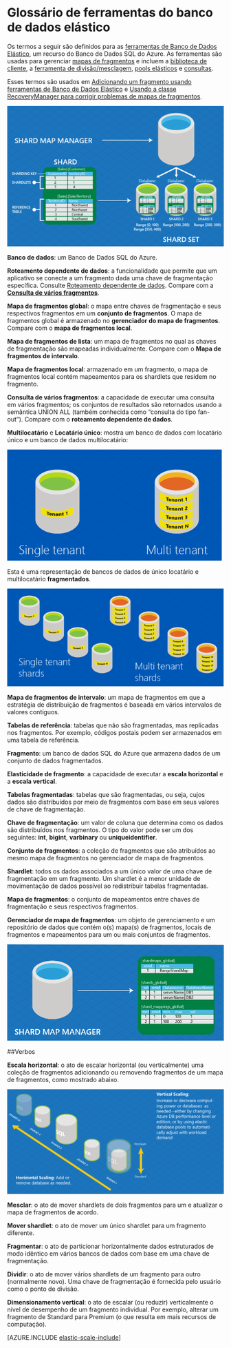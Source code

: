 <properties 
    pageTitle="Glossário de ferramentas de Banco de Dados Elástico | Microsoft Azure" 
    description="Explicação dos termos usados para as ferramentas de banco de dados elástico" 
    services="sql-database" 
    documentationCenter="" 
    manager="jhubbard" 
    authors="ddove" 
    editor=""/>

<tags 
    ms.service="sql-database" 
    ms.workload="sql-database" 
    ms.tgt_pltfrm="na" 
    ms.devlang="na" 
    ms.topic="article" 
    ms.date="04/25/2016" 
    ms.author="ddove;sidneyh"/>

# Glossário de ferramentas do banco de dados elástico
Os termos a seguir são definidos para as [ferramentas de Banco de Dados Elástico](sql-database-elastic-scale-introduction.md), um recurso do Banco de Dados SQL do Azure. As ferramentas são usadas para gerenciar [mapas de fragmentos](sql-database-elastic-scale-shard-map-management.md) e incluem a [biblioteca de cliente](sql-database-elastic-database-client-library.md), a [ferramenta de divisão/mesclagem](sql-database-elastic-scale-overview-split-and-merge.md), [pools elásticos](sql-database-elastic-pool.md) e [consultas](sql-database-elastic-query-overview.md).

Esses termos são usados em [Adicionando um fragmento usando ferramentas de Banco de Dados Elástico](sql-database-elastic-scale-add-a-shard.md) e [Usando a classe RecoveryManager para corrigir problemas de mapas de fragmentos](sql-database-elastic-database-recovery-manager.md).

![Termos de escala elástica][1]

**Banco de dados**: um Banco de Dados SQL do Azure.

**Roteamento dependente de dados**: a funcionalidade que permite que um aplicativo se conecte a um fragmento dada uma chave de fragmentação específica. Consulte [Roteamento dependente de dados](sql-database-elastic-scale-data-dependent-routing.md). Compare com a **[Consulta de vários fragmentos](sql-database-elastic-scale-multishard-querying.md)**.

**Mapa de fragmentos global**: o mapa entre chaves de fragmentação e seus respectivos fragmentos em um **conjunto de fragmentos**. O mapa de fragmentos global é armazenado no **gerenciador do mapa de fragmentos**. Compare com o **mapa de fragmentos local**.

**Mapa de fragmentos de lista**: um mapa de fragmentos no qual as chaves de fragmentação são mapeadas individualmente. Compare com o **Mapa de fragmentos de intervalo**.

**Mapa de fragmentos local**: armazenado em um fragmento, o mapa de fragmentos local contém mapeamentos para os shardlets que residem no fragmento.

**Consulta de vários fragmentos**: a capacidade de executar uma consulta em vários fragmentos; os conjuntos de resultados são retornados usando a semântica UNION ALL (também conhecida como “consulta do tipo fan-out”). Compare com o **roteamento dependente de dados**.

**Multilocatário** e **Locatário único**: mostra um banco de dados com locatário único e um banco de dados multilocatário:

![Bancos de dados de único locatário e multilocatário](./media/sql-database-elastic-scale-glossary/multi-single-simple.png)

Esta é uma representação de bancos de dados de único locatário e multilocatário **fragmentados**.

![Bancos de dados de único locatário e multilocatário](./media/sql-database-elastic-scale-glossary/shards-single-multi.png)

**Mapa de fragmentos de intervalo**: um mapa de fragmentos em que a estratégia de distribuição de fragmentos é baseada em vários intervalos de valores contíguos.

**Tabelas de referência**: tabelas que não são fragmentadas, mas replicadas nos fragmentos. Por exemplo, códigos postais podem ser armazenados em uma tabela de referência.

**Fragmento**: um banco de dados SQL do Azure que armazena dados de um conjunto de dados fragmentados.

**Elasticidade de fragmento**: a capacidade de executar a **escala horizontal** e a **escala vertical**.

**Tabelas fragmentadas**: tabelas que são fragmentadas, ou seja, cujos dados são distribuídos por meio de fragmentos com base em seus valores de chave de fragmentação.

**Chave de fragmentação**: um valor de coluna que determina como os dados são distribuídos nos fragmentos. O tipo do valor pode ser um dos seguintes: **int**, **bigint**, **varbinary** ou **uniqueidentifier**.

**Conjunto de fragmentos**: a coleção de fragmentos que são atribuídos ao mesmo mapa de fragmentos no gerenciador de mapa de fragmentos.

**Shardlet**: todos os dados associados a um único valor de uma chave de fragmentação em um fragmento. Um shardlet é a menor unidade de movimentação de dados possível ao redistribuir tabelas fragmentadas.

**Mapa de fragmentos**: o conjunto de mapeamentos entre chaves de fragmentação e seus respectivos fragmentos.

**Gerenciador de mapa de fragmentos**: um objeto de gerenciamento e um repositório de dados que contém o(s) mapa(s) de fragmentos, locais de fragmentos e mapeamentos para um ou mais conjuntos de fragmentos.

![Mapeamentos][2]


##Verbos

**Escala horizontal**: o ato de escalar horizontal (ou verticalmente) uma coleção de fragmentos adicionando ou removendo fragmentos de um mapa de fragmentos, como mostrado abaixo.

![Dimensionamento horizontal e vertical][3]

**Mesclar**: o ato de mover shardlets de dois fragmentos para um e atualizar o mapa de fragmentos de acordo.

**Mover shardlet**: o ato de mover um único shardlet para um fragmento diferente.

**Fragmentar**: o ato de particionar horizontalmente dados estruturados de modo idêntico em vários bancos de dados com base em uma chave de fragmentação.

**Dividir**: o ato de mover vários shardlets de um fragmento para outro (normalmente novo). Uma chave de fragmentação é fornecida pelo usuário como o ponto de divisão.

**Dimensionamento vertical**: o ato de escalar (ou reduzir) verticalmente o nível de desempenho de um fragmento individual. Por exemplo, alterar um fragmento de Standard para Premium (o que resulta em mais recursos de computação).

[AZURE.INCLUDE [elastic-scale-include](../../includes/elastic-scale-include.md)]

<!--Image references-->
[1]: ./media/sql-database-elastic-scale-glossary/glossary.png
[2]: ./media/sql-database-elastic-scale-glossary/mappings.png
[3]: ./media/sql-database-elastic-scale-glossary/h_versus_vert.png
 

<!---HONumber=AcomDC_0427_2016-->